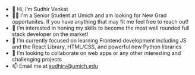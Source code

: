 - 👋 Hi, I’m Sudhir Venkat
- 🧑‍💻 I'm a Senior Student at Umich and am looking for New Grad opportunites. If you have anything that may fit me feel free to reach out!
- 👀 I’m interested in honing my skills to become the most well rounded full stack developer on the market!
- 🌱 I’m currently focused on learning Frontend development including JS and the React Library, HTML/CSS, and powerful new Python libraries
- 💞️ I’m looking to collaborate on web apps or any other interesting and challenging projects
- 📫 Email me at sudhirv@umich.edu

<!---
sudhirv1/sudhirv1 is a ✨ special ✨ repository because its `README.md` (this file) appears on your GitHub profile.
You can click the Preview link to take a look at your changes.
--->
